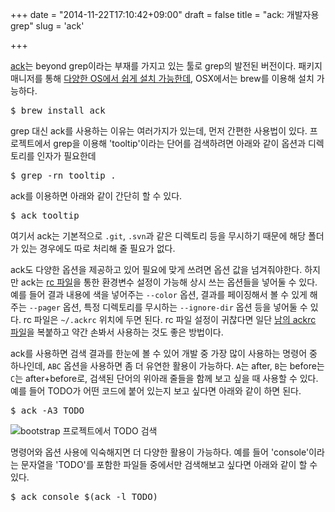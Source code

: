 +++
date = "2014-11-22T17:10:42+09:00"
draft = false
title = "ack: 개발자용 grep"
slug = 'ack'

+++

[ack](http://beyondgrep.com/)는 beyond grep이라는 부재를 가지고 있는 툴로 grep의 발전된 버전이다. 패키지 매니저를 통해 [다양한 OS에서 쉽게 설치 가능한데](http://beyondgrep.com/install/), OSX에서는 brew를 이용해 설치 가능하다.

<pre class="prettyprint">
$ brew install ack
</pre>

grep 대신 ack를 사용하는 이유는 여러가지가 있는데, 먼저 간편한 사용법이 있다. 프로젝트에서 grep을 이용해 'tooltip'이라는 단어를 검색하려면 아래와 같이 옵션과 디렉토리를 인자가 필요한데

<pre class="prettyprint">
$ grep -rn tooltip .
</pre>

ack를 이용하면 아래와 같이 간단히 할 수 있다.

<pre class="prettyprint">
$ ack tooltip
</pre>

여기서 ack는 기본적으로 `.git`, `.svn`과 같은 디렉토리 등을 무시하기 때문에 해당 폴더가 있는 경우에도 따로 처리해 줄 필요가 없다.

ack도 다양한 옵션을 제공하고 있어 필요에 맞게 쓰려면 옵션 값을 넘겨줘야한다. 하지만 ack는 [rc 파일](http://stackoverflow.com/questions/11030552/what-does-rc-mean-in-dot-files)을 통한 환경변수 설정이 가능해 상시 쓰는 옵션들을 넣어둘 수 있다. 예를 들어 결과 내용에 색을 넣어주는 `--color` 옵션, 결과를 페이징해서 볼 수 있게 해주는 `--pager` 옵션, 특정 디렉토리를 무시하는 `--ignore-dir` 옵션 등을 넣어둘 수 있다. rc 파일은 `~/.ackrc` 위치에 두면 된다. rc 파일 설정이 귀찮다면 일단 [남의 ackrc 파일](https://github.com/Sangdol/prezto/blob/master/runcoms/ackrc)을 복붙하고 약간 손봐서 사용하는 것도 좋은 방법이다.

ack를 사용하면 검색 결과를 한눈에 볼 수 있어 개발 중 가장 많이 사용하는 명령어 중 하나인데, `ABC` 옵션을 사용하면 좀 더 유연한 활용이 가능하다. `A`는 after, `B`는 before는 `C`는 after+before로, 검색된 단어의 위아래 줄들을 함께 보고 싶을 때 사용할 수 있다. 예를 들어 TODO가 어떤 코드에 붙어 있는지 보고 싶다면 아래와 같이 하면 된다.

<pre class="prettyprint">
$ ack -A3 TODO
</pre>

![bootstrap 프로젝트에서 TODO 검색](https://31.media.tumblr.com/168894b87329005cb3f354a5facefa68/tumblr_inline_nfhwolJm0n1qimauz.png)

명령어와 옵션 사용에 익숙해지면 더 다양한 활용이 가능하다. 예를 들어 'console'이라는 문자열을 'TODO'를 포함한 파일들 중에서만 검색해보고 싶다면 아래와 같이 할 수 있다.

<pre class="prettyprint">
$ ack console $(ack -l TODO)
</pre>
